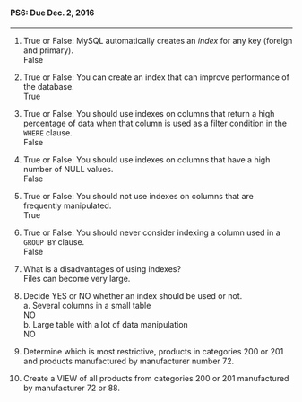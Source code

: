 #### PS6: Due Dec. 2, 2016
---

1. True or False: MySQL automatically creates an _index_ for any key (foreign and primary).   
   False   

2. True or False: You can create an index that can improve performance of the database.   
   True   

3. True or False: You should use indexes on columns that return a high percentage of data when that column is used as a filter condition in the `WHERE` clause.   
   False   

4. True or False:  You should use indexes on columns that have a high number of NULL values.   
   False   

5. True or False:  You should not use indexes on columns that are frequently manipulated.   
   True   

6. True or False:  You should never consider indexing a column used in a `GROUP BY` clause.   
   False   

7. What is a disadvantages of using indexes?   
   Files can become very large.   

8. Decide YES or NO whether an index should be used or not.   
  a. Several columns in a small table   
     NO   
  b. Large table with a lot of data manipulation   
     NO   

9.  Determine which is most restrictive, products in categories 200 or 201 and products manufactured by manufacturer number 72.   
   

10.  Create a VIEW of all products from categories 200 or 201 manufactured by manufacturer 72 or 88.   
   

